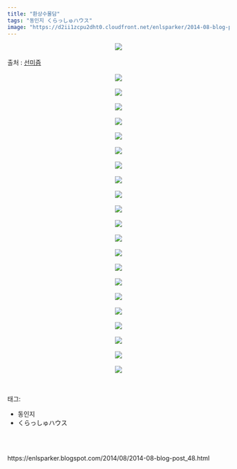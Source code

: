 ```yaml
---
title: "환상수몰담"
tags: "동인지 くらっしゅハウス"
image: "https://d2ii1zcpu2dht0.cloudfront.net/enlsparker/2014-08-blog-post_48/001.jpg"
---
```

<div class="article">
<div class="post-body entry-content" id="post-body-8593591643033344145" itemprop="description articleBody">
<div class="separator" style="clear: both; text-align: center;">
<img src="{{ site.imgserver9 }}/enlsparker/2014-08-blog-post_48/001.jpg"/></div>
<br/>
<a name="more"></a>출처 : <a href="http://sunmism.com/2222">선미즘</a><br/>
<br/>
<div class="separator" style="clear: both; text-align: center;">
<img src="{{ site.imgserver9 }}/enlsparker/2014-08-blog-post_48/002.jpg"/></div>
<br/>
<div class="separator" style="clear: both; text-align: center;">
<img src="{{ site.imgserver9 }}/enlsparker/2014-08-blog-post_48/003.jpg"/></div>
<br/>
<div class="separator" style="clear: both; text-align: center;">
<img src="{{ site.imgserver9 }}/enlsparker/2014-08-blog-post_48/004.jpg"/></div>
<br/>
<div class="separator" style="clear: both; text-align: center;">
<img src="{{ site.imgserver9 }}/enlsparker/2014-08-blog-post_48/005.jpg"/></div>
<br/>
<div class="separator" style="clear: both; text-align: center;">
<img src="{{ site.imgserver9 }}/enlsparker/2014-08-blog-post_48/006.jpg"/></div>
<br/>
<div class="separator" style="clear: both; text-align: center;">
<img src="{{ site.imgserver9 }}/enlsparker/2014-08-blog-post_48/007.jpg"/></div>
<br/>
<div class="separator" style="clear: both; text-align: center;">
<img src="{{ site.imgserver9 }}/enlsparker/2014-08-blog-post_48/008.jpg"/></div>
<br/>
<div class="separator" style="clear: both; text-align: center;">
<img src="{{ site.imgserver9 }}/enlsparker/2014-08-blog-post_48/009.jpg"/></div>
<br/>
<div class="separator" style="clear: both; text-align: center;">
<img src="{{ site.imgserver9 }}/enlsparker/2014-08-blog-post_48/010.jpg"/></div>
<br/>
<div class="separator" style="clear: both; text-align: center;">
<img src="{{ site.imgserver9 }}/enlsparker/2014-08-blog-post_48/011.jpg"/></div>
<br/>
<div class="separator" style="clear: both; text-align: center;">
<img src="{{ site.imgserver9 }}/enlsparker/2014-08-blog-post_48/012.jpg"/></div>
<br/>
<div class="separator" style="clear: both; text-align: center;">
<img src="{{ site.imgserver9 }}/enlsparker/2014-08-blog-post_48/013.jpg"/></div>
<br/>
<div class="separator" style="clear: both; text-align: center;">
<img src="{{ site.imgserver9 }}/enlsparker/2014-08-blog-post_48/014.jpg"/></div>
<br/>
<div class="separator" style="clear: both; text-align: center;">
<img src="{{ site.imgserver9 }}/enlsparker/2014-08-blog-post_48/015.jpg"/></div>
<br/>
<div class="separator" style="clear: both; text-align: center;">
<img src="{{ site.imgserver9 }}/enlsparker/2014-08-blog-post_48/016.jpg"/></div>
<br/>
<div class="separator" style="clear: both; text-align: center;">
<img src="{{ site.imgserver9 }}/enlsparker/2014-08-blog-post_48/017.jpg"/></div>
<br/>
<div class="separator" style="clear: both; text-align: center;">
<img src="{{ site.imgserver9 }}/enlsparker/2014-08-blog-post_48/018.jpg"/></div>
<br/>
<div class="separator" style="clear: both; text-align: center;">
<img src="{{ site.imgserver9 }}/enlsparker/2014-08-blog-post_48/019.jpg"/></div>
<br/>
<div class="separator" style="clear: both; text-align: center;">
<img src="{{ site.imgserver9 }}/enlsparker/2014-08-blog-post_48/020.jpg"/></div>
<br/>
<div class="separator" style="clear: both; text-align: center;">
<img src="{{ site.imgserver9 }}/enlsparker/2014-08-blog-post_48/021.jpg"/></div>
<br/>
<div class="separator" style="clear: both; text-align: center;">
<img src="{{ site.imgserver9 }}/enlsparker/2014-08-blog-post_48/022.jpg"/></div>
<br/>
<div style="clear: both;"></div>
</div></div><br/>
<div class="tagTrail">
<p>태그: </p>
<ul>
<li>동인지</li>
<li>くらっしゅハウス</li>
</ul>
</div><br/>

<br/>
<p id="refer">https://enlsparker.blogspot.com/2014/08/2014-08-blog-post_48.html</p>
<br/>

